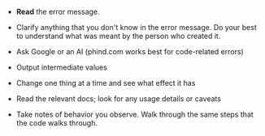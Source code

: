 * **Read** the error message.
* Clarify anything that you don't know in the error message. Do your best to understand what was meant by the person who created it.
* Ask Google or an AI (phind.com works best for code-related errors)
  
* Output intermediate values
* Change one thing at a time and see what effect it has
* Read the relevant docs; look for any usage details or caveats

* Take notes of behavior you observe. Walk through the same steps that the code walks through. 
